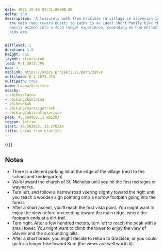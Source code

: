 ```yaml
---
date: 2021-10-16 07:21:00+00:00
delta: 150
description: 'A leisurely walk from Gračišče (a village in Slovenian Istria next to
  the main road toward Buzet) to Lačna is an ideal short family hike that you could
  easily extend into a much longer experience, depending on how enthusiastic your
  kids are.

  '
difflevel: 1
duration: 1.5
height: 451
layout: structured
lead: M_1_2873.JPG
map: 1
maplink: https://mapzs.projekti.si/path/32098
multilead: M_1_2873.JPG
multipath: true
name: Lacna/Gracisce
nearby:
- /hikes/lacna
- /biking/kuklacna
- /hikes/kuk
- /biking/marezigetrsek
- /biking/abitantigracisce
peak: 45.504969,13.885283
region: istria
start: 45.502955, 13.876214
title: Lačna from Gračišče
---
```

{{<hike-details description="yes">}}

## Notes

* There is a decent parking lot at the edge of the village (next to the school and kindergarten)
* Walk toward the church of St. Nicholas until you hit the first red signs or waymarks.
* Turn left, and follow a narrow road veering slightly toward the right until you reach a wooden sign pointing onto a narrow footpath going into the forest.
* After a short ascent, you'll reach the first vista point. You might want to enjoy the view before proceeding toward the main ridge, where the footpath ends at a dirt trail.
* Turn right. After a few hundred meters, turn left to reach the peak with a small tower. You might want to climb the tower to enjoy the view of Slavnik and the surrounding hills.
* After a short break, you might decide to return to Gračišče, or you could go for a longer hike toward Kum (the views are well worth it).
